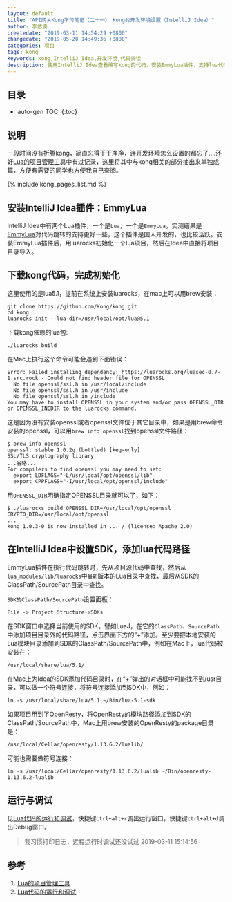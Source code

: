 ```yaml
---
layout: default
title: "API网关Kong学习笔记（二十一）：Kong的开发环境设置（IntelliJ Idea）"
author: 李佶澳
createdate: "2019-03-11 14:54:29 +0800"
changedate: "2019-05-20 14:49:36 +0800"
categories: 项目
tags: kong
keywords: kong,IntelliJ Idea,开发环境,代码阅读
description: 使用IntelliJ Idea查看编写kong的代码，安装EmmyLua插件，支持lua代码跳转和debug，luarocs安装依赖
---
```


## 目录
* auto-gen TOC:
{:toc}

## 说明

一段时间没有折腾kong，简直忘得干干净净，连开发环境怎么设置的都忘了....还好[Lua的项目管理工具][1]中有过记录，这里将其中与kong相关的部分抽出来单独成篇，方便有需要的同学也方便我自己查阅。

{% include kong_pages_list.md %}

## 安装IntelliJ Idea插件：EmmyLua

IntelliJ Idea中有两个Lua插件，一个是`Lua`，一个是`EmmyLua`。实测结果是[EmmyLua](https://github.com/EmmyLua)对代码跳转的支持更好一些，这个插件是国人开发的，也比较活跃。安装EmmyLua插件后，用luarocks初始化一个lua项目，然后在Idea中直接将项目目录导入。

## 下载kong代码，完成初始化

这里使用的是lua5.1，提前在系统上安装luarocks，在mac上可以用brew安装：

	git clone https://github.com/Kong/kong.git
	cd kong
	luarocks init --lua-dir=/usr/local/opt/lua@5.1

下载kong依赖的lua包:

	./luarocks build

在Mac上执行这个命令可能会遇到下面错误： 

```
Error: Failed installing dependency: https://luarocks.org/luasec-0.7-1.src.rock - Could not find header file for OPENSSL
  No file openssl/ssl.h in /usr/local/include
  No file openssl/ssl.h in /usr/include
  No file openssl/ssl.h in /include
You may have to install OPENSSL in your system and/or pass OPENSSL_DIR or OPENSSL_INCDIR to the luarocks command.
```

这是因为没有安装openssl或者openssl文件位于其它目录中，如果是用brew命令安装的openssl，可以用`brew info openssl`找到openssl文件路径：

```
$ brew info openssl
openssl: stable 1.0.2q (bottled) [keg-only]
SSL/TLS cryptography library
...省略...
For compilers to find openssl you may need to set:
  export LDFLAGS="-L/usr/local/opt/openssl/lib"
  export CPPFLAGS="-I/usr/local/opt/openssl/include"
```

用`OPENSSL_DIR`明确指定OPENSSL目录就可以了，如下：

	$ ./luarocks build OPENSSL_DIR=/usr/local/opt/openssl   CRYPTO_DIR=/usr/local/opt/openssl
	...
	kong 1.0.3-0 is now installed in ... / (license: Apache 2.0)

## 在IntelliJ Idea中设置SDK，添加lua代码路径

EmmyLua插件在执行代码跳转时，先从项目源代码中查找，然后从`lua_modules/lib/luarocks`中`最新`版本的Lua目录中查找，最后从SDK的ClassPath/SourcePath目录中查找。

`SDK的ClassPath/SourcePath`设置面板：

	File -> Project Structure->SDKs

在SDK窗口中选择当前使用的SDK，譬如LuaJ，在它的`ClassPath`、`SourcePath`中添加项目目录外的代码路径，点击界面下方的“+”添加。至少要把本地安装的Lua模块目录添加到SDK的ClassPath/SourcePath中，例如在Mac上，lua代码被安装在：

	/usr/local/share/lua/5.1/

在Mac上为Idea的SDK添加代码目录时，在“+”弹出的对话框中可能找不到/usr目录，可以做一个符号连接，将符号连接添加到SDK中，例如：

	ln -s /usr/local/share/lua/5.1 ~/Bin/lua-5.1-sdk

如果项目用到了OpenResty，将OpenResty的模块路径添加到SDK的ClassPath/SourcePath中，Mac上用brew安装的OpenResty的package目录是：

	/usr/local/Cellar/openresty/1.13.6.2/lualib/

可能也需要做符号连接：

	ln -s /usr/local/Cellar/openresty/1.13.6.2/lualib ~/Bin/openresty-1.13.6.2-lualib

## 运行与调试

见[Lua代码的运行和调试][2]，快捷键`ctrl+alt+r`调出运行窗口，快捷键`ctrl+alt+d`调出Debug窗口。

>我习惯打印日志，远程运行时调试还没试过 2019-03-11 15:14:56

## 参考

1. [Lua的项目管理工具][1]
2. [Lua代码的运行和调试][2]

[1]: https://www.lijiaocn.com/%E7%BC%96%E7%A8%8B/2018/10/22/language-lua-study.html#lua%E7%9A%84%E9%A1%B9%E7%9B%AE%E7%AE%A1%E7%90%86%E5%B7%A5%E5%85%B7 "Lua的项目管理工具"
[2]: https://www.lijiaocn.com/%E7%BC%96%E7%A8%8B/2018/10/22/language-lua-study.html#lua%E4%BB%A3%E7%A0%81%E7%9A%84%E8%B0%83%E8%AF%95%E6%96%B9%E6%B3%95 "Lua代码的运行和调试"
